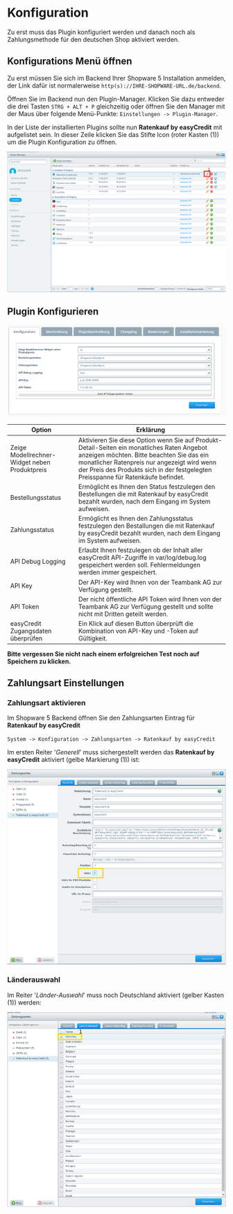 # Konfiguration

Zu erst muss das Plugin konfiguriert werden und danach noch als Zahlungsmethode für den deutschen Shop aktiviert werden.

## Konfigurations Menü öffnen

Zu erst müssen Sie sich im Backend Ihrer Shopware 5 Installation anmelden, der Link dafür ist normalerweise `http(s)://IHRE-SHOPWARE-URL.de/backend`.

Öffnen Sie im Backend nun den Plugin-Manager. Klicken Sie dazu entweder die drei Tasten `STRG + ALT + P` gleichzeitig oder öffnen Sie den Manager mit der Maus über folgende Menü-Punkte: `Einstellungen -> Plugin-Manager`.

In der Liste der installierten Plugins sollte nun **Ratenkauf by easyCredit** mit aufgelistet sein. In dieser Zeile klicken Sie das Stifte Icon (roter Kasten (1)) um die Plugin Konfiguration zu öffnen.

![Konfiguration öffnen](./_static/config-open.png "Konfiguration öffnen")


## Plugin Konfigurieren

![Konfiguration Dialog](./_static/config-dialog.png "Konfiguration Dialog")

| Option                                        | Erklärung                                                                                                                                                                                                                                                                       |
|-----------------------------------------------|---------------------------------------------------------------------------------------------------------------------------------------------------------------------------------------------------------------------------------------------------------------------------------|
| Zeige Modellrechner-Widget neben Produktpreis | Aktivieren Sie diese Option wenn Sie auf Produkt-Detail-Seiten ein monatliches Raten Angebot anzeigen möchten. Bitte beachten Sie das ein monatlicher Ratenpreis nur angezeigt wird wenn der Preis des Produkts sich in der festgelegten Preisspanne für Ratenkäufe befindet. | 
| Bestellungsstatus                     | Ermöglicht es Ihnen den Status festzulegen den Bestellungen die mit Ratenkauf by easyCredit bezahlt wurden, nach dem Eingang im System aufweisen.|
| Zahlungsstatus                     | Ermöglicht es Ihnen den Zahlungsstatus festzulegen den Bestallungen die mit Ratenkauf by easyCredit bezahlt wurden, nach dem Eingang im System aufweisen.|
| API Debug Logging                                 | Erlaubt Ihnen festzulegen ob der Inhalt aller easyCredit API-Zugriffe in var/log/debug.log gespeichert werden soll. Fehlermeldungen werden immer gespeichert.                                                                                                               |
| API Key                                       | Der API-Key wird Ihnen von der Teambank AG zur Verfügung gestellt.                                                                                                                                                                                                              |
| API Token                                     | Der nicht öffentliche API Token wird Ihnen von der Teambank AG zur Verfügung gestellt und sollte nicht mit Dritten geteilt werden.                                                                                                                                              |
| easyCredit Zugangsdaten überprüfen            | Ein Klick auf diesen Button überprüft die Kombination von API-Key und -Token auf Gültigkeit.                                                                                            |

**Bitte vergessen Sie nicht nach einem erfolgreichen Test noch auf Speichern zu klicken.**

## Zahlungsart Einstellungen

### Zahlungsart aktivieren

Im Shopware 5 Backend öffnen Sie den Zahlungsarten Eintrag für **Ratenkauf by easyCredit**

`System -> Konfiguration -> Zahlungsarten -> Ratenkauf by easyCredit`

Im ersten Reiter '*Generell*' muss sichergestellt werden das **Ratenkauf by easyCredit** aktiviert (gelbe Markierung (1)) ist:

![Zahlungseinstellungen aktivieren](./_static/config-payment-active.png "Zahlungseinstellungen aktivieren")

### Länderauswahl

Im Reiter '*Länder-Auswahl*' muss noch Deutschland aktiviert (gelber Kasten (1)) werden:

![Zahlungseinstellungen Länder-Auswahl](./_static/config-payment-country.png "Zahlungseinstellungen Länder-Auswahl")